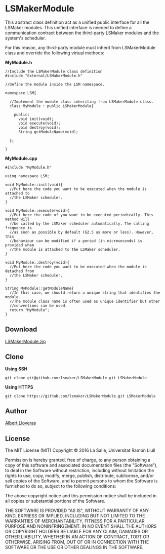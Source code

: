 # LSMakerModule
This abstract class definition act as a unified public interface for all the LSMaker modules. This unified interface is needed to define a communication contract between the third-party LSMaker modules and the system's scheduler.

For this reason, any third-party module must inherit from LSMakerModule class and override the following
virtual methods:

**MyModule.h**
```
//Include the LSMakerModule class definition
#include "External/LSMakerModule.h"

//Define the module inside the LSM namespace.

namespace LSM{

  //Implement the module class inheriting from LSMakerModule class.
  class MyModule : public LSMakerModule{

    public:
      void init(void);
      void execute(void);
      void destroy(void);
      String getModuleName(void);

  };

}
```

**MyModule.cpp**
```
#include "MyModule.h"

using namespace LSM;

void MyModule::init(void){
  //Put here the code you want to be executed when the module is attached to
  //the LSMaker scheduler.
}

void MyModule::execute(void){
  //Put here the code of you want to be executed periodically. This method will
  //be called by the LSMaker scheduler automatically. The calling frequency is
  //as soon as possible by default (62.5 us more or less). However, this
  //behaviour can be modified if a period (in microseconds) is provided when
  //the module is attached to the LSMaker scheduler.
}

void MyModule::destroy(void){
  //Put here the code you want to be executed when the module is detached from
  //the LSMaker scheduler.
}

String MyModule::getModuleName{
  //In this case, we should return a unique string that identifies the module.
  //The module class name is often used as unique identifier but other
  //conventions can be used.
  return "MyModule";
}

```

## Download
[LSMakerModule.zip](https://github.com/lsmaker/LSMakerModule/releases/download/1.1/LSMakerModule.zip)

## Clone
**Using SSH**
```
git clone git@github.com:lsmaker/LSMakerModule.git LSMakerModule
```

**Using HTTPS**
```
git clone https://github.com/lsmaker/LSMakerModule.git LSMakerModule
```
## Author
[Albert Lloveras](https://github.com/alloveras)

## License
The MIT License (MIT)
Copyright &copy; 2016 La Salle, Universitat Ramón Llull

Permission is hereby granted, free of charge, to any person obtaining a copy of this software and associated documentation files (the "Software"), to deal in the Software without restriction, including without limitation the rights to use, copy, modify, merge, publish, distribute, sublicense, and/or sell copies of the Software, and to permit persons to whom the Software is furnished to do so, subject to the following conditions:

The above copyright notice and this permission notice shall be included in all copies or substantial portions of the Software.

THE SOFTWARE IS PROVIDED "AS IS", WITHOUT WARRANTY OF ANY KIND, EXPRESS OR IMPLIED, INCLUDING BUT NOT LIMITED TO THE WARRANTIES OF MERCHANTABILITY, FITNESS FOR A PARTICULAR PURPOSE AND NONINFRINGEMENT. IN NO EVENT SHALL THE AUTHORS OR COPYRIGHT HOLDERS BE LIABLE FOR ANY CLAIM, DAMAGES OR OTHER LIABILITY, WHETHER IN AN ACTION OF CONTRACT, TORT OR OTHERWISE, ARISING FROM, OUT OF OR IN CONNECTION WITH THE SOFTWARE OR THE USE OR OTHER DEALINGS IN THE SOFTWARE.


